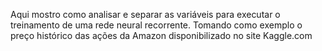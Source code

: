 Aqui mostro como analisar e separar as variáveis para executar o treinamento de uma rede neural recorrente.
Tomando como exemplo o preço histórico das ações da Amazon disponibilizado no site Kaggle.com
